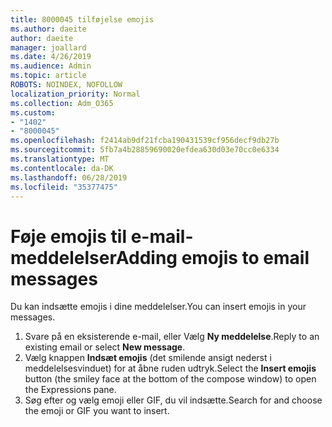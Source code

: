 ```yaml
---
title: 8000045 tilføjelse emojis
ms.author: daeite
author: daeite
manager: joallard
ms.date: 4/26/2019
ms.audience: Admin
ms.topic: article
ROBOTS: NOINDEX, NOFOLLOW
localization_priority: Normal
ms.collection: Adm_O365
ms.custom:
- "1402"
- "8000045"
ms.openlocfilehash: f2414ab9df21fcba190431539cf956decf9db27b
ms.sourcegitcommit: 5fb7a4b28859690020efdea630d03e70cc0e6334
ms.translationtype: MT
ms.contentlocale: da-DK
ms.lasthandoff: 06/28/2019
ms.locfileid: "35377475"
---
```

# <a name="adding-emojis-to-email-messages"></a><span data-ttu-id="57e77-102">Føje emojis til e-mail-meddelelser</span><span class="sxs-lookup"><span data-stu-id="57e77-102">Adding emojis to email messages</span></span>

<span data-ttu-id="57e77-103">Du kan indsætte emojis i dine meddelelser.</span><span class="sxs-lookup"><span data-stu-id="57e77-103">You can insert emojis in your messages.</span></span>

1. <span data-ttu-id="57e77-104">Svare på en eksisterende e-mail, eller Vælg **Ny meddelelse**.</span><span class="sxs-lookup"><span data-stu-id="57e77-104">Reply to an existing email or select **New message**.</span></span>
1. <span data-ttu-id="57e77-105">Vælg knappen **Indsæt emojis** (det smilende ansigt nederst i meddelelsesvinduet) for at åbne ruden udtryk.</span><span class="sxs-lookup"><span data-stu-id="57e77-105">Select the **Insert emojis** button (the smiley face at the bottom of the compose window) to open the Expressions pane.</span></span>
1. <span data-ttu-id="57e77-106">Søg efter og vælg emoji eller GIF, du vil indsætte.</span><span class="sxs-lookup"><span data-stu-id="57e77-106">Search for and choose the emoji or GIF you want to insert.</span></span>